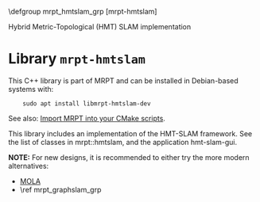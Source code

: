 \defgroup mrpt_hmtslam_grp [mrpt-hmtslam]

Hybrid Metric-Topological (HMT) SLAM implementation

# Library `mrpt-hmtslam`

This C++ library is part of MRPT and can be installed in Debian-based systems
with:

		sudo apt install libmrpt-hmtslam-dev

See also: [Import MRPT into your CMake scripts](mrpt_from_cmake.html).

This library includes an implementation of the HMT-SLAM framework.
See the list of classes in mrpt::hmtslam, and the application hmt-slam-gui.

**NOTE:** For new designs, it is recommended to either try the more modern
alternatives:
- [MOLA](https://github.com/MOLAorg)
 - \ref mrpt_graphslam_grp

